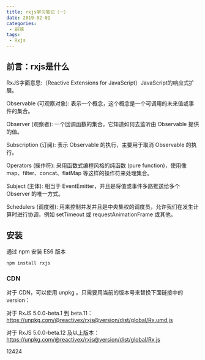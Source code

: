 ```yaml
---
title: rxjs学习笔记（一）
date: 2019-02-01
categories: 
 - 前端
tags:
 - Rxjs
---
```


## 前言：rxjs是什么

RxJS字面意思:（Reactive Extensions for JavaScript）JavaScript的响应式扩展。

Observable (可观察对象): 表示一个概念，这个概念是一个可调用的未来值或事件的集合。

Observer (观察者): 一个回调函数的集合，它知道如何去监听由 Observable 提供的值。

Subscription (订阅): 表示 Observable 的执行，主要用于取消 Observable 的执行。

Operators (操作符): 采用函数式编程风格的纯函数 (pure function)，使用像 map、filter、concat、flatMap 等这样的操作符来处理集合。

Subject (主体): 相当于 EventEmitter，并且是将值或事件多路推送给多个 Observer 的唯一方式。

Schedulers (调度器): 用来控制并发并且是中央集权的调度员，允许我们在发生计算时进行协调，例如 setTimeout 或 requestAnimationFrame 或其他。

## 安装

通过 npm 安装 ES6 版本

    npm install rxjs

### CDN
对于 CDN，可以使用 unpkg 。只需要用当前的版本号来替换下面链接中的 version：

对于 RxJS 5.0.0-beta.1 到 beta.11： https://unpkg.com/@reactivex/rxjs@version/dist/global/Rx.umd.js

对于 RxJS 5.0.0-beta.12 及以上版本： https://unpkg.com/@reactivex/rxjs@version/dist/global/Rx.js


12424